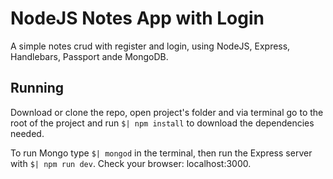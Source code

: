 # NodeJS Notes App with Login

A simple notes crud with register and login, using NodeJS, Express, Handlebars, Passport ande MongoDB.

## Running
Download or clone the repo, open project's folder and via terminal go to the root of the project and run `$| npm install` to download the dependencies needed.

To run Mongo type `$| mongod` in the terminal, then run the Express server with `$| npm run dev`. Check your browser: localhost:3000.
 
